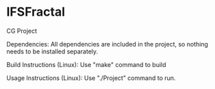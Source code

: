 # IFSFractal
CG Project

Dependencies:
All dependencies are included in the project, so nothing needs to be installed separately.

Build Instructions (Linux):
Use "make" command to build

Usage Instructions (Linux):
Use "./Project" command to run.
